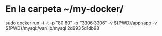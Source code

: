 # En la carpeta ~/my-docker/

sudo docker run -i -t -p "80:80" -p "3306:3306" -v ${PWD}/app:/app -v ${PWD}/mysql:/var/lib/mysql 2d9935d1db98
